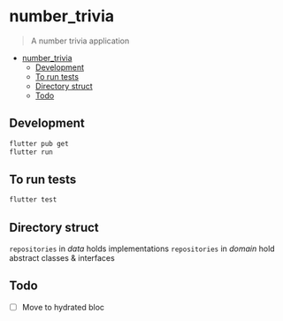 # number_trivia

> A number trivia application

- [number\_trivia](#number_trivia)
  - [Development](#development)
  - [To run tests](#to-run-tests)
  - [Directory struct](#directory-struct)
  - [Todo](#todo)


## Development

```bash
flutter pub get
flutter run 
```

## To run tests
```bash
flutter test
```

## Directory struct

`repositories` in *data* holds implementations
`repositories` in *domain* hold abstract classes & interfaces

## Todo
 - [ ] Move to hydrated bloc